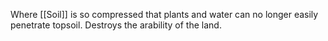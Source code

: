 Where [[Soil]] is so compressed that plants and water can no longer easily penetrate topsoil. Destroys the arability of the land.